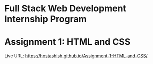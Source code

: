 # Full Stack Web Development Internship Program 
# Assignment 1: HTML and CSS

Live URL: https://hostashish.github.io/Assignment-1-HTML-and-CSS/
